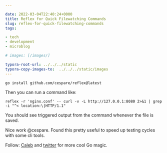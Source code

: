 ```yaml
---

date: 2022-03-04T22:40:24+0000
title: Reflex for Quick Filewatching Commands
slug: reflex-for-quick-filewatching-commands
tags:

- tech
- development
- microblog

# images: [/images/]

typora-root-url: ../../../static
typora-copy-images-to:  ../../../static/images
---
```


```shell
go install github.com/cespare/reflex@latest
```

Then you can run a command like:

```shell
reflex -r 'nginx.conf' -- curl -v -L http://127.0.0.1:8080 2>&1 | grep -i "^< location:\|HTTP/1.1"
```

You should see triggered output from the command whenever the file is saved.

Nice work @cespare. Found this pretty useful to speed up testing cycles with some cli tools.

Follow: [Caleb](https://github.com/cespare) and [twitter](https://twitter.com/calebspare) for more cool Go magic.
